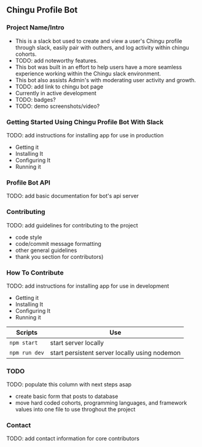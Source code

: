 ## Chingu Profile Bot

### Project Name/Intro

- This is a slack bot used to create and view a user's Chingu profile through slack, easily pair with outhers, and log activity within chingu cohorts. 
- TODO: add noteworthy features.
- This bot was built in an effort to help users have a more seamless experience working within the Chingu slack environment. 
- This bot also assists Admin's with moderating user activity and growth.
- TODO: add link to chingu bot page
- Currently in active development
- TODO: badges?
- TODO: demo screenshots/video?

### Getting Started Using Chingu Profile Bot With Slack
TODO: add instructions for installing app for use in production
- Getting it
- Installing It
- Configuring It
- Running it

### Profile Bot API
TODO: add basic documentation for bot's api server

### Contributing
TODO: add guidelines for contributing to the project 
- code style
- code/commit message formatting
- other general guidelines
- thank you section for contributors)

### How To Contribute 
TODO: add instructions for installing app for use in development
- Getting it
- Installing It
- Configuring It
- Running it

| Scripts              | Use                                           |
|----------------------|-----------------------------------------------|
| `npm start`          | start server locally                          |
| `npm run dev`        | start persistent server locally using nodemon |


### TODO
TODO: populate this column with next steps asap
- create basic form that posts to database
- move hard coded cohorts, programming languages, and framework values into one file to use throghout the project 

### Contact
TODO: add contact information for core contributors
